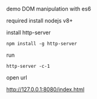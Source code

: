 demo DOM manipulation with es6

required install nodejs v8+

install http-server

`npm install -g http-server`

run

`http-server -c-1`

open url

http://127.0.0.1:8080/index.html